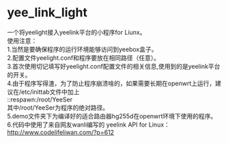 ﻿yee_link_light
==============

一个将yeelight接入yeelink平台的小程序for Liunx。   
使用注意：   
1.当然是要确保程序的运行环境能够访问到yeebox盒子。   
2.配置文件yeelight.conf和程序要放在相同路径（任意）。   
3.首次使用切记填写好yeelight.conf配置文件的相关信息,使用到的是yeelink平台的开关。    
4.由于程序写得渣，为了防止程序崩溃啥的，如果需要长期在openwrt上运行，建议在/etc/inittab文件中加上   
::respawn:/root/YeeSer   
其中/root/YeeSer为程序的绝对路径。   
5.demo文件夹下为编译好的适合路由器hg255d在openwrt环境下使用的程序。   
6.代码中使用了来自网友wanli编写的 yeelink API for Linux：http://www.codelifeliwan.com/?p=612   
